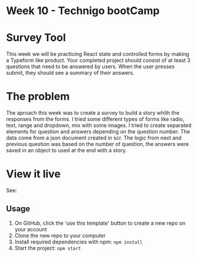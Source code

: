 
# Week 10 - Technigo bootCamp

# Survey Tool

This week we will be practicing React state and controlled forms by making a Typeform like product. Your completed project should consist of at least 3 questions that need to be answered by users. When the user presses submit, they should see a summary of their answers.

# The problem
The aproach this week was to create a survey to build a story whith the responses from the forms. I tried some different types of forms like radio, text, range and dropdown, mix with some images. 
I tried to create separated elements for question and answers depending on the question number. The data come from a json document created in scr. The logic from next and previous question was based on the number of question, the answers were saved in an object to used at the end with a story. 

# View it live
See: 

## Usage

1. On GitHub, click the 'use this template' button to create a new repo on your account
1. Clone the new repo to your computer
1. Install required dependencies with npm: `npm install`
1. Start the project: `npm start`


